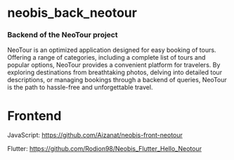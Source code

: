 # neobis_back_neotour

### Backend of the NeoTour project 

NeoTour is an optimized application designed for easy booking of tours. Offering a range of categories, including a complete list of tours and popular options, NeoTour provides a convenient platform for travelers. By exploring destinations from breathtaking photos, delving into detailed tour descriptions, or managing bookings through a backend of queries, NeoTour is the path to hassle-free and unforgettable travel.



# Frontend 
JavaScript: https://github.com/Aizanat/neobis-front-neotour
  
Flutter: https://github.com/Rodion98/Neobis_Flutter_Hello_Neotour

